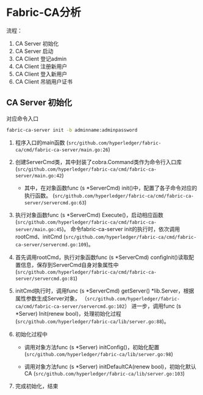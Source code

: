 # Fabric-CA分析

流程：
1. CA Server 初始化
1. CA Server 启动
1. CA Client 登记admin
1. CA Client 注册新用户
1. CA Client 登入新用户
1. CA Client 吊销用户证书

## CA Server 初始化
对应命令入口
```bash
fabric-ca-server init -b adminname:adminpassword
```

1. 程序入口的main函数
(`src/github.com/hyperledger/fabric-ca/cmd/fabric-ca-server/main.go:26`)

1. 创建ServerCmd类，其中封装了cobra.Command类作为命令行入口库
(`src/github.com/hyperledger/fabric-ca/cmd/fabric-ca-server/main.go:42`)
    * 其中，在对象函数func (s *ServerCmd) init()中，配置了各子命令对应的执行函数。
    (`src/github.com/hyperledger/fabric-ca/cmd/fabric-ca-server/servercmd.go:63`)

1. 执行对象函数func (s *ServerCmd) Execute()，启动相应函数
(`src/github.com/hyperledger/fabric-ca/cmd/fabric-ca-server/main.go:45`)。
命令fabric-ca-server init的执行时，依次调用rootCmd、initCmd
(`src/github.com/hyperledger/fabric-ca/cmd/fabric-ca-server/servercmd.go:109`)。

1. 首先调用rootCmd，执行对象函数func (s *ServerCmd) configInit()读取配置信息，保存到ServerCmd自身对象属性中
(`src/github.com/hyperledger/fabric-ca/cmd/fabric-ca-server/servercmd.go:81`)

1. initCmd执行时，调用func (s *ServerCmd) getServer() *lib.Server，根据属性参数生成Server对象，
（`src/github.com/hyperledger/fabric-ca/cmd/fabric-ca-server/servercmd.go:102`）
进一步，调用func (s *Server) Init(renew bool)，处理初始化过程
(`src/github.com/hyperledger/fabric-ca/lib/server.go:88`)。
    
1. 初始化过程中
    * 调用对象方法func (s *Server) initConfig()，初始化配置
    (`src/github.com/hyperledger/fabric-ca/lib/server.go:98`)
    
    * 调用对象方法func (s *Server) initDefaultCA(renew bool)，初始化默认CA
    (`src/github.com/hyperledger/fabric-ca/lib/server.go:103`)

1. 完成初始化，结束

